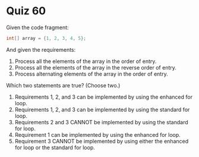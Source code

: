 # Quiz 60

Given the code fragment:

```java
int[] array = {1, 2, 3, 4, 5};
```

And given the requirements:

1. Process all the elements of the array in the order of entry.
2. Process all the elements of the array in the reverse order of entry.
3. Process alternating elements of the array in the order of entry.

Which two statements are true? (Choose two.)

1. Requirements 1, 2, and 3 can be implemented by using the enhanced for loop.
2. Requirements 1, 2, and 3 can be implemented by using the standard for loop.
3. Requirements 2 and 3 CANNOT be implemented by using the standard for loop.
4. Requirement 1 can be implemented by using the enhanced for loop.
5. Requirement 3 CANNOT be implemented by using either the enhanced for loop or the standard for loop.